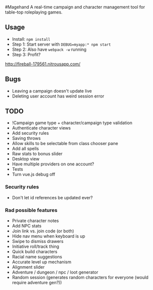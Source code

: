 #Magehand
A real-time campaign and character management tool for table-top roleplaying games.

## Usage
- Install: `npm install`
- Step 1: Start server with `DEBUG=myapp:* npm start`
- Step 2: Also have `webpack -w` running
- Step 3: Profit?

http://fireball-179561.nitrousapp.com/


## Bugs
- Leaving a campaign doesn't update live
- Deleting user account has weird session error

## TODO
- !Campaign game type + character/campaign type validation
- Authenticate character views
- Add security rules
- Saving throws
- Allow skills to be selectable from class chooser pane
- Add all spells
- Raw stats to bonus slider
- Desktop view
- Have multiple providers on one account?
- Tests
- Turn vue.js debug off

### Security rules
- Don't let id references be updated ever?


### Rad possible features
- Private character notes
- Add NPC stats
- Join link vs. join code (or both)
- Hide nav menu when keyboard is up
- Swipe to dismiss drawers
- Initiative roll/track thing
- Quick build characters
- Racial name suggestions
- Accurate level up mechanism
- Alignment slider
- Adventure / dungeon / npc / loot generator
- Random session (generates random characters for everyone (would require adventure gen?))
